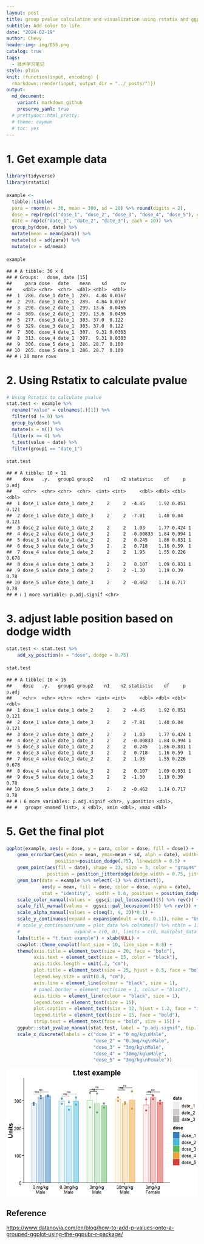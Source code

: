 ```yaml
---
layout: post
title: group pvalue calculation and visualization using rstatix and ggpubr
subtitle: Add color to life.
date: "2024-02-19"
author: Chevy
header-img: img/055.png
catalog: true
tags:
  - 技术学习笔记
style: plain 
knit: (function(input, encoding) {
  rmarkdown::render(input, output_dir = "../_posts/")})
output: 
  md_document:
    variant: markdown_github
    preserve_yaml: true
  # prettydoc::html_pretty:
  # theme: cayman
  # toc: yes
---
```


# 1. Get example data

``` r
library(tidyverse)
library(rstatix)

example <- 
  tibble::tibble(
  para = rnorm(n = 30, mean = 300, sd = 20) %>% round(digits = 2),
  dose = rep(rep(c("dose_1", "dose_2", "dose_3", "dose_4", "dose_5"), each = 2), 3),
  date = rep(c("date_1", "date_2", "date_3"), each = 10)) %>% 
  group_by(dose, date) %>% 
  mutate(mean = mean(para)) %>% 
  mutate(sd = sd(para)) %>% 
  mutate(cv = sd/mean)

example
```

    ## # A tibble: 30 × 6
    ## # Groups:   dose, date [15]
    ##     para dose   date    mean    sd     cv
    ##    <dbl> <chr>  <chr>  <dbl> <dbl>  <dbl>
    ##  1  286. dose_1 date_1  289.  4.84 0.0167
    ##  2  293. dose_1 date_1  289.  4.84 0.0167
    ##  3  290. dose_2 date_1  299. 13.6  0.0455
    ##  4  309. dose_2 date_1  299. 13.6  0.0455
    ##  5  277. dose_3 date_1  303. 37.0  0.122 
    ##  6  329. dose_3 date_1  303. 37.0  0.122 
    ##  7  300. dose_4 date_1  307.  9.31 0.0303
    ##  8  313. dose_4 date_1  307.  9.31 0.0303
    ##  9  306. dose_5 date_1  286. 28.7  0.100 
    ## 10  265. dose_5 date_1  286. 28.7  0.100 
    ## # ℹ 20 more rows

# 2. Using Rstatix to calculate pvalue

``` r
# Using Rstatix to calculate pvalue
stat.test <- example %>% 
  rename("value" = colnames(.)[1]) %>% 
  filter(sd != 0) %>%
  group_by(dose) %>% 
  mutate(x = n()) %>% 
  filter(x >= 4) %>% 
  t_test(value ~ date) %>% 
  filter(group1 == "date_1")

stat.test
```

    ## # A tibble: 10 × 11
    ##    dose   .y.   group1 group2    n1    n2 statistic    df     p p.adj
    ##    <chr>  <chr> <chr>  <chr>  <int> <int>     <dbl> <dbl> <dbl> <dbl>
    ##  1 dose_1 value date_1 date_2     2     2  -4.45     1.92 0.051 0.121
    ##  2 dose_1 value date_1 date_3     2     2  -7.81     1.40 0.04  0.121
    ##  3 dose_2 value date_1 date_2     2     2   1.03     1.77 0.424 1    
    ##  4 dose_2 value date_1 date_3     2     2  -0.00833  1.84 0.994 1    
    ##  5 dose_3 value date_1 date_2     2     2   0.245    1.86 0.831 1    
    ##  6 dose_3 value date_1 date_3     2     2   0.718    1.16 0.59  1    
    ##  7 dose_4 value date_1 date_2     2     2   1.95     1.55 0.226 0.678
    ##  8 dose_4 value date_1 date_3     2     2   0.107    1.09 0.931 1    
    ##  9 dose_5 value date_1 date_2     2     2  -1.30     1.19 0.39  0.78 
    ## 10 dose_5 value date_1 date_3     2     2  -0.462    1.14 0.717 0.78 
    ## # ℹ 1 more variable: p.adj.signif <chr>

# 3. adjust lable position based on dodge width

``` r
stat.test <- stat.test %>% 
    add_xy_position(x = "dose", dodge = 0.75)

stat.test
```

    ## # A tibble: 10 × 16
    ##    dose   .y.   group1 group2    n1    n2 statistic    df     p p.adj
    ##    <chr>  <chr> <chr>  <chr>  <int> <int>     <dbl> <dbl> <dbl> <dbl>
    ##  1 dose_1 value date_1 date_2     2     2  -4.45     1.92 0.051 0.121
    ##  2 dose_1 value date_1 date_3     2     2  -7.81     1.40 0.04  0.121
    ##  3 dose_2 value date_1 date_2     2     2   1.03     1.77 0.424 1    
    ##  4 dose_2 value date_1 date_3     2     2  -0.00833  1.84 0.994 1    
    ##  5 dose_3 value date_1 date_2     2     2   0.245    1.86 0.831 1    
    ##  6 dose_3 value date_1 date_3     2     2   0.718    1.16 0.59  1    
    ##  7 dose_4 value date_1 date_2     2     2   1.95     1.55 0.226 0.678
    ##  8 dose_4 value date_1 date_3     2     2   0.107    1.09 0.931 1    
    ##  9 dose_5 value date_1 date_2     2     2  -1.30     1.19 0.39  0.78 
    ## 10 dose_5 value date_1 date_3     2     2  -0.462    1.14 0.717 0.78 
    ## # ℹ 6 more variables: p.adj.signif <chr>, y.position <dbl>,
    ## #   groups <named list>, x <dbl>, xmin <dbl>, xmax <dbl>

# 5. Get the final plot

``` r
ggplot(example, aes(x = dose, y = para, color = dose, fill = dose)) +
    geom_errorbar(aes(ymin = mean, ymax=mean + sd, alph = date), width=.2,  
                  position=position_dodge(.75), linewidth = 0.5) +
    geom_point(aes(fil = date), shape = 21, size = 3, color = "gray44",
               position = position_jitterdodge(dodge.width = 0.75, jitter.width = 0)) +
    geom_bar(data = example %>% select(-1) %>% distinct(),
             aes(y = mean, fill = dose, color = dose, alpha = date), 
             stat = "identity",  width = 0.6, position = position_dodge(width = 0.75)) +
    scale_color_manual(values =  ggsci::pal_locuszoom()(5) %>% rev()) +
    scale_fill_manual(values =  ggsci::pal_locuszoom()(5) %>% rev()) +
    scale_alpha_manual(values = c(seq(1, 9, 2))*0.1) +
    scale_y_continuous(expand = expansion(mult = c(0, 0.1)), name = "Units") +
    # scale_y_continuous(name = plot_data %>% colnames() %>% nth(n = 1) %>% str_remove(pattern = "\\|.*\\|"), 
    #                    expand = c(0, 0), limits = c(0, max(plot_data %>% pull(1))*1.1)) +
    labs(title = "t.test example") + xlab(NULL) +
    cowplot::theme_cowplot(font_size = 10, line_size = 0.8) +
    theme(axis.title = element_text(size = 20, face = "bold"), 
          axis.text = element_text(size = 15, color = "black"), 
          axis.ticks.length = unit(.2, "cm"),
          plot.title = element_text(size = 25, hjust = 0.5, face = "bold"), 
          legend.key.size = unit(0.8, "cm"),
          axis.line = element_line(colour = "black", size = 1),
          # panel.border = element_rect(size = 1, colour = "black"),
          axis.ticks = element_line(colour = "black", size = 1),
          legend.text = element_text(size = 15), 
          plot.caption = element_text(size = 12, hjust = 1.2, face = "italic"),
          legend.title = element_text(size = 15, face = "bold"),
          strip.text = element_text(face = "bold", size = 15)) +
    ggpubr::stat_pvalue_manual(stat.test, label = "p.adj.signif", tip.length = 0.01, bracket.nudge.y = 0) +
    scale_x_discrete(labels = c("dose_1" = "0 mg/kg\nMale", 
                                "dose_2" = "0.3mg/kg\nMale", 
                                "dose_3" = "3mg/kg\nMale", 
                                "dose_4" = "30mg/kg\nMale", 
                                "dose_5" = "3mg/kg\nFemale"))
```

![](/img/2024-02-19/unnamed-chunk-4-1.png)

## Reference

<https://www.datanovia.com/en/blog/how-to-add-p-values-onto-a-grouped-ggplot-using-the-ggpubr-r-package/>
